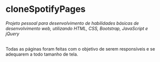 # cloneSpotifyPages
###### Projeto pessoal para desenvolvimento de habilidades básicas de desenvolvimento web, utilizando HTML, CSS, Bootstrap, JavaScript e jQuery

Todas as páginas foram feitas com o objetivo de serem responsíveis e se adequarem a todo tamanho de tela.

